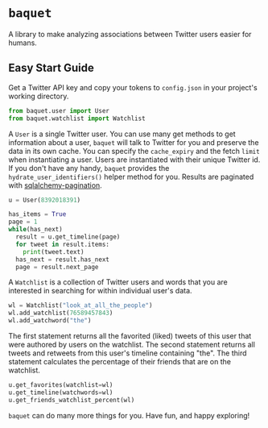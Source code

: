 # `baquet`
A library to make analyzing associations between Twitter users easier for humans.

## Easy Start Guide
Get a Twitter API key and copy your tokens to `config.json` in your project's working directory.

```python
from baquet.user import User
from baquet.watchlist import Watchlist
```

A `User` is a single Twitter user. You can use many get methods to get information about a user, `baquet` will talk to Twitter for you and preserve the data in its own cache. You can specify the `cache_expiry` and the fetch `limit` when instantiating a user. Users are instantiated with their unique Twitter id. If you don't have any handy, `baquet` provides the `hydrate_user_identifiers()` helper method for you. Results are paginated with [sqlalchemy-pagination](https://github.com/wizeline/sqlalchemy-pagination).

```python
u = User(8392018391)

has_items = True
page = 1
while(has_next)
  result = u.get_timeline(page)
  for tweet in result.items:
    print(tweet.text)
  has_next = result.has_next
  page = result.next_page
```

A `Watchlist` is a collection of Twitter users and words that you are interested in searching for within individual user's data.

```python
wl = Watchlist("look_at_all_the_people")
wl.add_watchlist(76589457843)
wl.add_watchword("the")
```

The first statement returns all the favorited (liked) tweets of this user that were authored by users on the watchlist. The second statement returns all tweets and retweets from this user's timeline containing "the". The third statement calculates the percentage of their friends that are on the watchlist.

```python
u.get_favorites(watchlist=wl)
u.get_timeline(watchwords=wl)
u.get_friends_watchlist_percent(wl)
```

`baquet` can do many more things for you. Have fun, and happy exploring!
